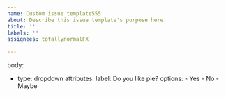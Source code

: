 ```yaml
---
name: Custom issue template555
about: Describe this issue template's purpose here.
title: ''
labels: ''
assignees: totallynormalFX

---
```


body:
- type: dropdown
  attributes:
    label: Do you like pie?
    options:
      - Yes
      - No
      - Maybe
